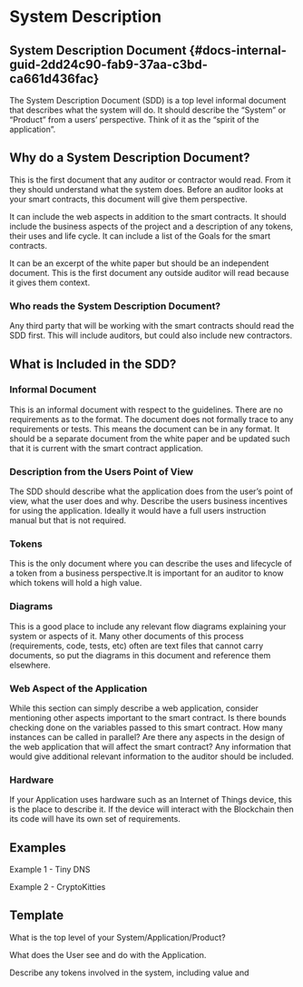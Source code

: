 # System Description

## System Description Document {#docs-internal-guid-2dd24c90-fab9-37aa-c3bd-ca661d436fac}

The System Description Document \(SDD\) is a top level informal document that describes what the system will do. It should describe the “System” or “Product” from a users’ perspective. Think of it as the “spirit of the application”.

## Why do a System Description Document?

This is the first document that any auditor or contractor would read. From it they should understand what the system does. Before an auditor looks at your smart contracts, this document will give them perspective.

It can include the web aspects in addition to the smart contracts. It should include the business aspects of the project and a description of any tokens, their uses and life cycle. It can include a list of the Goals for the smart contracts.

It can be an excerpt of the white paper but should be an independent document. This is the first document any outside auditor will read because it gives them context.

### Who reads the System Description Document?

Any third party that will be working with the smart contracts should read the SDD first. This will include auditors, but could also include new contractors.

## What is Included in the SDD?

### Informal Document

This is an informal document with respect to the guidelines. There are no requirements as to the format. The document does not formally trace to any requirements or tests. This means the document can be in any format. It should be a separate document from the white paper and be updated such that it is current with the smart contract application.

### Description from the Users Point of View

The SDD should describe what the application does from the user’s point of view, what the user does and why. Describe the users business incentives for using the application. Ideally it would have a full users instruction manual but that is not required.

### Tokens

This is the only document where you can describe the uses and lifecycle of a token from a business perspective.It is important for an auditor to know which tokens will hold a high value.

### Diagrams

This is a good place to include any relevant flow diagrams explaining your system or aspects of it. Many other documents of this process \(requirements, code, tests, etc\) often are text files that cannot carry documents, so put the diagrams in this document and reference them elsewhere.

### Web Aspect of the Application

While this section can simply describe a web application, consider mentioning other aspects important to the smart contract. Is there bounds checking done on the variables passed to this smart contract. How many instances can be called in parallel? Are there any aspects in the design of the web application that will affect the smart contract? Any information that would give additional relevant information to the auditor should be included.

### Hardware

If your Application uses hardware such as an Internet of Things device, this is the place to describe it. If the device will interact with the Blockchain then its code will have its own set of requirements.

## Examples

Example 1 - Tiny DNS

Example 2 - CryptoKitties

## Template

What is the top level of your System/Application/Product?

What does the User see and do with the Application.

Describe any tokens involved in the system, including value and

